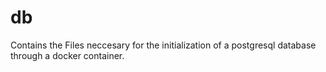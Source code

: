 # db
Contains the Files neccesary for the initialization of a postgresql database through a docker container. 

